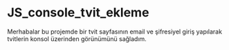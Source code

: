 # JS_console_tvit_ekleme
Merhabalar bu projemde  bir tvit sayfasının email ve şifresiyel giriş yapılarak tvitlerin  konsol üzerinden görünümünü sağladım.
